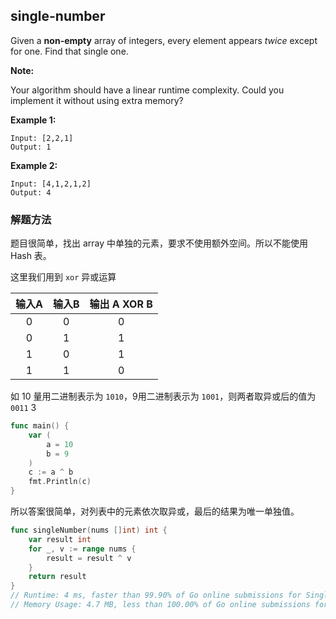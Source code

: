 ## single-number

Given a **non-empty** array of integers, every element appears *twice* except for one. Find that single one.

**Note:**

Your algorithm should have a linear runtime complexity. Could you implement it without using extra memory?

**Example 1:**

```
Input: [2,2,1]
Output: 1
```

**Example 2:**

```
Input: [4,1,2,1,2]
Output: 4
```



### 解题方法

题目很简单，找出 array 中单独的元素，要求不使用额外空间。所以不能使用 Hash 表。

这里我们用到 `xor` 异或运算


|**输入**A|输入B|输出 A XOR B|
|:-:|:-:|:-:|
|0	|0|	0|
|0	|1|	1|
|1	|0|	1|
|1	|1|	0|

如 10 量用二进制表示为 `1010`，9用二进制表示为 `1001`，则两者取异或后的值为 `0011`  3

```go
func main() {
	var (
		a = 10
		b = 9
	)
	c := a ^ b
	fmt.Println(c)
}
```

所以答案很简单，对列表中的元素依次取异或，最后的结果为唯一单独值。

```go
func singleNumber(nums []int) int {
	var result int
	for _, v := range nums {
		result = result ^ v
	}
	return result
}
// Runtime: 4 ms, faster than 99.90% of Go online submissions for Single Number.
// Memory Usage: 4.7 MB, less than 100.00% of Go online submissions for Single Number.
```

